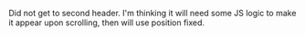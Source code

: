 Did not get to second header. I'm thinking it will need some JS logic to make it appear upon scrolling, then will use position fixed. 
